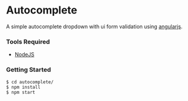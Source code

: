 # Autocomplete 

A simple autocomplete dropdown with ui form validation using [angularjs](https://angularjs.org/).

### Tools Required

* [NodeJS](https://nodejs.org)

### Getting Started

```
$ cd autocomplete/
$ npm install
$ npm start

```

